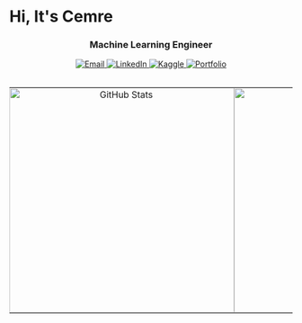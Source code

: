 # Hi, It's Cemre

<div align="center">
  <h3>Machine Learning Engineer</h3>
</div>

<div align="center">
  <a href="mailto:cemred.istanbul@gmail.com">
    <img src="https://img.shields.io/badge/Gmail-EA4335?style=for-the-badge&logo=gmail&logoColor=white" alt="Email"/>
  </a>
  <a href="https://www.linkedin.com/in/cemred/">
    <img src="https://img.shields.io/badge/LinkedIn-0077B5?style=for-the-badge&logo=linkedin&logoColor=white" alt="LinkedIn"/>
  </a>
  <a href="https://www.kaggle.com/gumaruw">
    <img src="https://img.shields.io/badge/Kaggle-20BEFF?style=for-the-badge&logo=kaggle&logoColor=white" alt="Kaggle"/>
  </a>
  <a href="https://gumaruw.github.io/">
    <img src="https://img.shields.io/badge/Portfolio-48C78D?style=for-the-badge&logo=github&logoColor=white" alt="Portfolio"/>
  </a>
</div>

<br>

<div align="center">
  <table style="border: none; border-collapse: collapse;">
    <tr>
      <td align="center" style="border: none; padding: 0;">
        <img src="https://github-readme-stats.vercel.app/api?username=gumaruw&show_icons=true&theme=tokyonight&count_private=true&hide_border=true&hide_title=true&card_width=400" width="400" alt="GitHub Stats"/>
      </td>
      <td align="center" style="border: none; padding: 0;">
        <img src="https://github-readme-stats.vercel.app/api/top-langs/?username=gumaruw&layout=compact&theme=tokyonight&langs_count=6&hide_border=true&hide_title=true&card_width=400" width="400" alt="Top Languages"/>
      </td>
    </tr>
  </table>
</div>
